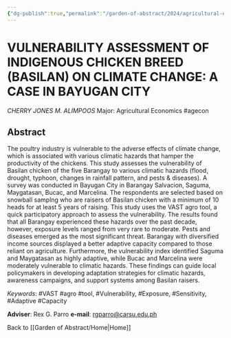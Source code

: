 ```yaml
---
{"dg-publish":true,"permalink":"/garden-of-abstract/2024/agricultural-economics-alimpoos/","created":"2024-05-23T15:22:49.830+08:00"}
---
```


# VULNERABILITY ASSESSMENT OF INDIGENOUS CHICKEN BREED (BASILAN) ON CLIMATE CHANGE: A CASE IN BAYUGAN CITY
*CHERRY JONES M. ALIMPOOS*
Major: Agricultural Economics #agecon
## Abstract
The poultry industry is vulnerable to the adverse effects of climate change, which is associated with various climatic hazards that hamper the productivity of the chickens. This study assesses the vulnerability of Basilan chicken of the five Barangay to various climatic hazards (flood, drought, typhoon, changes in rainfall pattern, and pests & diseases). A survey was conducted in Bayugan City in Barangay Salvacion, Saguma, Maygatasan, Bucac, and Marcelina. The respondents are selected based on snowball samplng who are raisers of Basilan chicken with a minimum of 10 heads for at least 5 years of raising. This study uses the VAST agro tool, a quick participatory approach to assess the vulnerability. The results found that all Barangay experienced these hazards over the past decade, however, exposure levels ranged from very rare to moderate. Pests and diseases emerged as the most significant threat. Barangay with diversified income sources displayed a better adaptive capacity compared to those reliant on agriculture. Furthermore, the vulnerability index identified Saguma and Maygatasan as highly adaptive, while Bucac and Marcelina were moderately vulnerable to climatic hazards. These findings can guide local policymakers in developing adaptation strategies for climatic hazards, awareness campaigns, and support systems among Basilan raisers.

*Keywords*: #VAST #agro #tool, #Vulnerability, #Exposure, #Sensitivity, #Adaptive #Capacity

**Adviser**: Rex G. Parro
**e-mail**: rgparro@carsu.edu.ph

Back to [[Garden of Abstract/Home\|Home]]